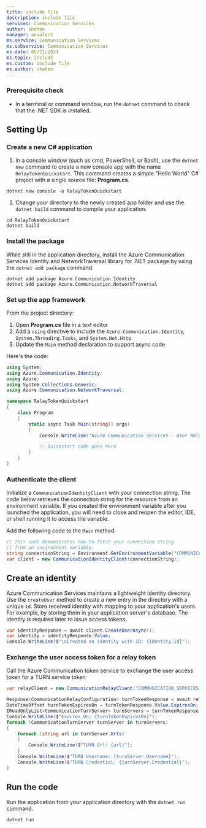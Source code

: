 ```yaml
---
title: include file
description: include file
services: Communication Services
author: shahen
manager: anvalent
ms.service: Communication Services
ms.subservice: Communication Services
ms.date: 05/21/2021
ms.topic: include
ms.custom: include file
ms.author: shahen
---
```


### Prerequisite check

- In a terminal or command window, run the `dotnet` command to check that the .NET SDK is installed.

## Setting Up

### Create a new C# application

1. In a console window (such as cmd, PowerShell, or Bash), use the `dotnet new` command to create a new console app with the name `RelayTokenQuickstart`. This command creates a simple "Hello World" C# project with a single source file: **Program.cs**.

```console
dotnet new console -o RelayTokenQuickstart
```

1. Change your directory to the newly created app folder and use the `dotnet build` command to compile your application.

```console
cd RelayTokenQuickstart
dotnet build
```

### Install the package

While still in the application directory, install the Azure Communication Services Identity and NetworkTraversal library for .NET package by using the `dotnet add package` command.

```console
dotnet add package Azure.Communication.Identity
dotnet add package Azure.Communication.NetworkTraversal
```

### Set up the app framework

From the project directory:

1. Open **Program.cs** file in a text editor
2. Add a `using` directive to include the `Azure.Communication.Identity`, `System.Threading.Tasks`, and `System.Net.Http`
3. Update the `Main` method declaration to support async code

Here's the code:

```csharp
using System;
using Azure.Communication.Identity;
using Azure;
using System.Collections.Generic;
using Azure.Communication.NetworkTraversal;

namespace RelayTokenQuickstart
{
    class Program
    {
        static async Task Main(string[] args)
        {
            Console.WriteLine("Azure Communication Services - User Relay Token Quickstart");

            // Quickstart code goes here
        }
    }
}
```

### Authenticate the client

Initialize a `CommunicationIdentityClient` with your connection string. The code below retrieves the connection string for the resource from an environment variable. If you created the environment variable after you launched the application, you will need to close and reopen the editor, IDE, or shell running it to access the variable.

Add the following code to the `Main` method:

```csharp
// This code demonstrates how to fetch your connection string
// from an environment variable.
string connectionString = Environment.GetEnvironmentVariable("COMMUNICATION_SERVICES_CONNECTION_STRING");
var client = new CommunicationIdentityClient(connectionString);
```

## Create an identity

Azure Communication Services maintains a lightweight identity directory. Use the `createUser` method to create a new entry in the directory with a unique `Id`. Store received identity with mapping to your application's users. For example, by storing them in your application server's database. The identity is required later to issue access tokens.

```csharp
var identityResponse = await client.CreateUserAsync();
var identity = identityResponse.Value;
Console.WriteLine($"\nCreated an identity with ID: {identity.Id}");
```

### Exchange the user access token for a relay token

Call the Azure Communication token service to exchange the user access token for a TURN service token

```csharp
var relayClient = new CommunicationRelayClient("COMMUNICATION_SERVICES_CONNECTION_STRING");

Response<CommunicationRelayConfiguration> turnTokenResponse = await relayClient.GetRelayConfigurationAsync(identity);
DateTimeOffset turnTokenExpiresOn = turnTokenResponse.Value.ExpiresOn;
IReadOnlyList<CommunicationTurnServer> turnServers = turnTokenResponse.Value.TurnServers;
Console.WriteLine($"Expires On: {turnTokenExpiresOn}");
foreach (CommunicationTurnServer turnServer in turnServers)
{
    foreach (string url in turnServer.Urls)
    {
        Console.WriteLine($"TURN Url: {url}");
    }
    Console.WriteLine($"TURN Username: {turnServer.Username}");
    Console.WriteLine($"TURN Credential: {turnServer.Credential}");
}
```

## Run the code

Run the application from your application directory with the `dotnet run` command.

```console
dotnet run
```
